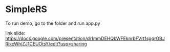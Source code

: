 # SimpleRS

To run demo, go to the folder and run app.py


link slide: https://docs.google.com/presentation/d/1mmDEHQbWFEknrbFVrt1sgqrGBJRlkcWhjZJ1CEUOtsY/edit?usp=sharing
